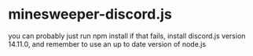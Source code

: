 # minesweeper-discord.js
you can probably just run npm install
if that fails, install discord.js version 14.11.0, and remember to use an up to date version of node.js

